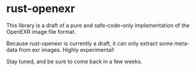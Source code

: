 # rust-openexr

This library is a draft of a pure and safe-code-only 
implementation of the OpenEXR image file format.

Because rust-openexr is currently a draft, 
it can only extract some meta-data from exr images.
Highly experimental!

Stay tuned, and be sure to come back in a few weeks.